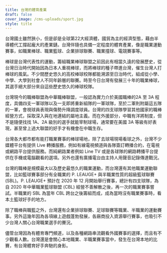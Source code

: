 ```yaml
---
title: 台灣的體育產業
draft: false
cover_image: /cms-uploads/sport.jpg
style: title
---
```

台灣國土雖然狹小，但是卻是全球第22大經濟體，國貿為主的經濟型態，藉由半導體代工撐起龐大的產業鏈。台灣伴隨也具備一定程度的體育產業，像是職業運動賽事，如職業棒球、職業籃球、企業排球聯賽、職業撞球、電競賽事等。

棒球是台灣代表性的運動，籌組職業棒球聯盟之前因此有相當久遠的發展歷史，從台灣日治時代開始因為日本人重視棒球，而將棒球的種子帶進台灣，催生台灣人打棒球的風氣。不少間歷史悠久的高校棒球校隊都能溯源至日治時代，組成從小學、中學、大學到社會人不同年齡層的聯賽。時至今日台灣有發展三十年的職業棒球，其選手絕大部分來自這些歷史悠久的棒球校隊。

台灣現今的職棒聯盟為中華職棒聯盟，一般認為實力介於美國職棒的2A 至 3A 程度，具備四支一軍球隊以及一支即將重新組隊的一軍球隊，至於二軍則附屬這五隊的一軍，會視球員表現與傷勢升降調度球員。台灣的四支球隊學習其他國家的職棒經營方式，採取深入與在地連結的屬地主義。而在外援部分，中職有洋將制度，但不是隨便找找 1A、2A 級別的選手就能宰制球場，通常要在美國 3A 等級有好表現，甚至曾上過大聯盟的好手才有機會在中職生存。

台灣各大都市都有能打職業賽事的棒球場地，除了去球場現場看球之外，台灣不少媒體平台有提供 Live 轉播服務，例如有線電視頻道與各隊簽訂轉播合約，在電視或網路平台提供服務。而純網路業者例如 Line TV 或是各球隊的網路轉播平台提供在手機或電腦觀看的選項。另外也還有廣播電台由主持人用聲音記錄傳達戰況。

台灣的職棒是規模最大以及歷史最悠久的職業運動，而台灣還有其他職業運動聯盟，比如籃球賽事部分有全職業的 P. LEAUGE+ 與半職業性質的超級籃球聯賽 (SBL)。P. LEAUGE+ 預計在 2020 年 12 月開始舉行賽事，總計有四支球隊，為自 2020 年中華職業籃球聯盟 (CBL) 經營不善解散之後，再一次的職業賽事嘗試。半職業的 SBL 為當年 CBL 跨台之後籌組而成，成為當時沒有職業賽事時，看本土籃球好手的地方。

除了職棒與職籃之外，台灣還有企業排球聯賽、足球聯賽等職業、半職業的運動賽事。另外這幾年因為各項線上遊戲蓬勃發展，各廠商投入資源舉行賽事，也吸引不少台灣人關心台灣職業選手的賽況。

儘管台灣因為有體育專門頻道，以及各種網路串流觀看外國賽事的選擇，而且有不少觀看人數。台灣還是會關心本地職業、半職業賽事當中，發生在台灣本地的比賽，有台灣體育好手奔馳的身影。